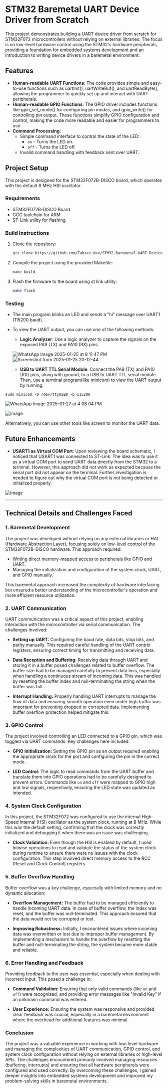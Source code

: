 # STM32 Baremetal UART Device Driver from Scratch

This project demonstrates building a UART device driver from scratch for STM32F072 microcontrollers without relying on external libraries. The focus is on low-level hardware control using the STM32's hardware peripherals, providing a foundation for embedded systems development and an introduction to writing device drivers in a baremetal environment.

## Features

- **Human-readable UART Functions**: The code provides simple and easy-to-use functions such as uartInit(), uartWriteBuf(), and uartReadByte(), allowing the programmer to quickly set up and interact with UART peripherals.
- **Human-readable GPIO Functions**: The GPIO driver includes functions like gpio_set_mode() for configuring pin modes, and gpio_write() for controlling pin output. These functions simplify GPIO configuration and control, making the code more readable and easier for programmers to use.
- **Command Processing**:
  - Simple command interface to control the state of the LED:
    - `on` - Turns the LED on.
    - `off` - Turns the LED off.
  - Invalid command handling with feedback sent over UART.

## Project Setup
This project is designed for the STM32F072B-DISCO board, which operates with the default 8 MHz HSI oscillator.

### Requirements
- STM32F072B-DISCO Board
- GCC toolchain for ARM
- ST-Link utility for flashing

### Build Instructions
1. Clone the repository:
   ```bash
   git clone https://github.com/Tabrez-dev/STM32-Baremetal-UART-Device-Driver-from-Scratch.git
   ```
2. Compile the project using the provided Makefile:
   ```bash
   make build
   ```
3. Flash the firmware to the board using st link utility:
   ```bash
   make flash
   ```

### Testing
- The main program blinks an LED and sends a "hi" message over UART1 (115200 baud).
- To view the UART output, you can use one of the following methods:
    - **Logic Analyzer**: Use a logic analyzer to capture the signals on the exposed PA9 (TX) and PA10 (RX) pins.
      
   ![WhatsApp Image 2025-01-25 at 8 11 47 PM](https://github.com/user-attachments/assets/bd43a69e-18e7-47f2-bb4e-fbba8264c7e4)
   ![Screenshot from 2025-01-25 20-12-44](https://github.com/user-attachments/assets/01c446c2-3f34-4932-b4e7-9852e2fd9023)

    - **USB to UART TTL Serial Module**: Connect the PA9 (TX) and PA10 (RX) pins, along with ground, to a USB to UART TTL serial module. Then, use a terminal program(like minicom) to view the UART output by running:
```
sudo minicom -D /dev/ttyUSB0 -b 115200
```
![WhatsApp Image 2025-01-27 at 4 08 04 PM](https://github.com/user-attachments/assets/421869f6-eb13-4221-8c4d-3a4c30c9a62f)

![image](https://github.com/user-attachments/assets/b73a2453-fb87-49c5-b08d-9dcf86a37d72)


Alternatively, you can use other tools like screen to monitor the UART data.

## Future Enhancements
- **USART1 as Virtual COM Port**:
    Upon reviewing the board schematic, I noticed that USART1 was connected to ST-Link. The idea was to use it as a virtual COM port to send UART data directly from the STM32 to a terminal.
    However, this approach did not work as expected because the serial port did not appear on the terminal. Further investigation is needed to figure out why the virtual COM port is not being detected or initialized properly.

![image](https://github.com/user-attachments/assets/2e8a849f-f263-45ad-9f96-3c8c103f0132)

---

## Technical Details and Challenges Faced

### 1. Baremetal Development
The project was developed without relying on any external libraries or HAL (Hardware Abstraction Layer), focusing solely on low-level control of the STM32F072B-DISCO hardware. This approach required:

- Writing direct memory-mapped access to peripherals like GPIO and UART.
- Managing the initialization and configuration of the system clock, UART, and GPIO manually.

This baremetal approach increased the complexity of hardware interfacing but ensured a better understanding of the microcontroller's operation and more efficient resource utilization.

### 2. UART Communication
UART communication was a critical aspect of this project, enabling interaction with the microcontroller via serial communication. The challenges involved:

- **Setting up UART:** Configuring the baud rate, data bits, stop bits, and parity manually. This required careful handling of the UART control registers, ensuring correct timing for transmitting and receiving data.
  
- **Data Reception and Buffering:** Receiving data through UART and storing it in a buffer posed challenges related to buffer overflow. The buffer size had to be managed carefully to prevent data loss, especially when handling a continuous stream of incoming data. This was handled by resetting the buffer index and null-terminating the string when the buffer was full.

- **Interrupt Handling:** Properly handling UART interrupts to manage the flow of data and ensuring smooth operation even under high traffic was important for preventing dropped or corrupted data. Implementing buffer overflow protection helped mitigate this.

### 3. GPIO Control
The project involved controlling an LED connected to a GPIO pin, which was toggled via UART commands. Key challenges here included:

- **GPIO Initialization:** Setting the GPIO pin as an output required enabling the appropriate clock for the port and configuring the pin in the correct mode.
  
- **LED Control:** The logic to read commands from the UART buffer and translate them into GPIO operations had to be carefully designed to prevent errors. Commands like `on` and `off` were mapped to GPIO high and low signals, respectively, ensuring the LED state was updated as intended.

### 4. System Clock Configuration
In this project, the STM32F072 was configured to use the internal High-Speed Internal (HSI) oscillator as the system clock, running at 8 MHz. While this was the default setting, confirming that the clock was correctly initialized and debugging it when there was an issue was challenging.

- **Clock Validation:** Even though the HSI is enabled by default, I used bitwise operations to read and validate the status of the system clock during runtime to ensure there were no issues with the clock configuration. This step involved direct memory access to the RCC (Reset and Clock Control) registers.

### 5. Buffer Overflow Handling
Buffer overflow was a key challenge, especially with limited memory and no dynamic allocation:

- **Overflow Management:** The buffer had to be managed efficiently to handle incoming UART data. In case of buffer overflow, the index was reset, and the buffer was null-terminated. This approach ensured that the data would not be corrupted or lost.
  
- **Improving Robustness:** Initially, I encountered issues where incoming data was overwritten or lost due to improper buffer management. By implementing a mechanism to handle the overflow by resetting the buffer and null-terminating the string, the system became more stable and reliable.

### 6. Error Handling and Feedback
Providing feedback to the user was essential, especially when dealing with incorrect input. This posed a challenge in:

- **Command Validation:** Ensuring that only valid commands (like `on` and `off`) were recognized, and providing error messages like "Invalid Key" if an unknown command was entered.

- **User Experience:** Ensuring the system was responsive and provided clear feedback was crucial, especially in a baremetal environment where the overhead for additional features was minimal.

### Conclusion
The project was a valuable experience in working with low-level hardware and managing the complexities of UART communication, GPIO control, and system clock configuration without relying on external libraries or high-level APIs. The challenges encountered primarily involved managing resources (buffering, interrupts) and ensuring that all hardware peripherals were configured and used correctly. By overcoming these challenges, I gained deeper insights into embedded systems development and improved my problem-solving skills in baremetal environments.

